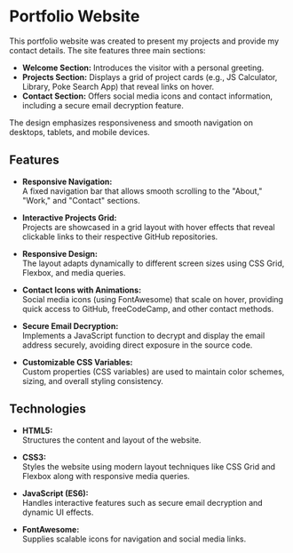 # Portfolio Website

This portfolio website was created to present my projects and provide my contact details. The site features three main sections:

- **Welcome Section:** Introduces the visitor with a personal greeting.
- **Projects Section:** Displays a grid of project cards (e.g., JS Calculator, Library, Poke Search App) that reveal links on hover.
- **Contact Section:** Offers social media icons and contact information, including a secure email decryption feature.

The design emphasizes responsiveness and smooth navigation on desktops, tablets, and mobile devices.

## Features

- **Responsive Navigation:**  
  A fixed navigation bar that allows smooth scrolling to the "About," "Work," and "Contact" sections.

- **Interactive Projects Grid:**  
  Projects are showcased in a grid layout with hover effects that reveal clickable links to their respective GitHub repositories.

- **Responsive Design:**  
  The layout adapts dynamically to different screen sizes using CSS Grid, Flexbox, and media queries.

- **Contact Icons with Animations:**  
  Social media icons (using FontAwesome) that scale on hover, providing quick access to GitHub, freeCodeCamp, and other contact methods.

- **Secure Email Decryption:**  
  Implements a JavaScript function to decrypt and display the email address securely, avoiding direct exposure in the source code.

- **Customizable CSS Variables:**  
  Custom properties (CSS variables) are used to maintain color schemes, sizing, and overall styling consistency.

## Technologies

- **HTML5:**  
  Structures the content and layout of the website.

- **CSS3:**  
  Styles the website using modern layout techniques like CSS Grid and Flexbox along with responsive media queries.

- **JavaScript (ES6):**  
  Handles interactive features such as secure email decryption and dynamic UI effects.

- **FontAwesome:**  
  Supplies scalable icons for navigation and social media links.
